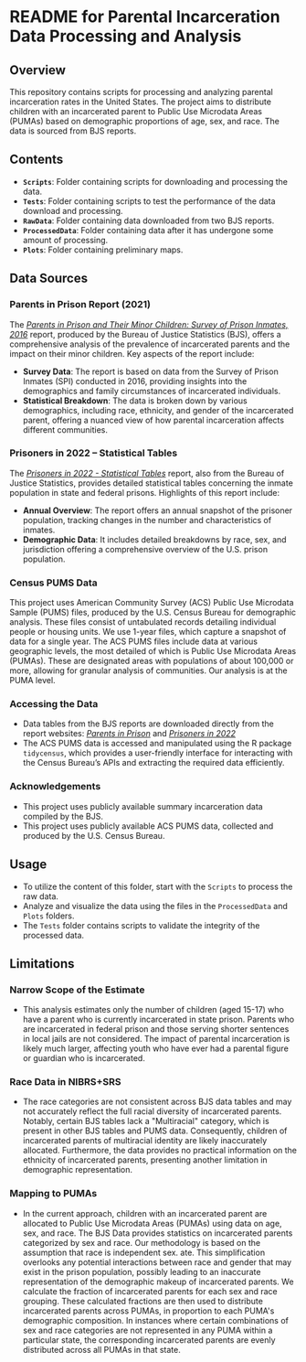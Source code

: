 # README for Parental Incarceration Data Processing and Analysis

## Overview

This repository contains scripts for processing and analyzing parental incarceration rates in the United States. The project aims to distribute children with an incarcerated parent to Public Use Microdata Areas (PUMAs) based on demographic proportions of age, sex, and race. The data is sourced from BJS reports. 

## Contents

- **`Scripts`**: Folder containing scripts for downloading and processing the data. 
- **`Tests`**: Folder containing scripts to test the performance of the data download and processing.
- **`RawData`**: Folder containing data downloaded from two BJS reports.
- **`ProcessedData`**: Folder containing data after it has undergone some amount of processing. 
- **`Plots`**: Folder containing preliminary maps.

## Data Sources

### Parents in Prison Report (2021)
The [*Parents in Prison and Their Minor Children: Survey of Prison Inmates, 2016*](https://bjs.ojp.gov/library/publications/parents-prison-and-their-minor-children-survey-prison-inmates-2016) report, produced by the Bureau of Justice Statistics (BJS), offers a comprehensive analysis of the prevalence of incarcerated parents and the impact on their minor children. Key aspects of the report include:
- **Survey Data**: The report is based on data from the Survey of Prison Inmates (SPI) conducted in 2016, providing insights into the demographics and family circumstances of incarcerated individuals.
- **Statistical Breakdown**: The data is broken down by various demographics, including race, ethnicity, and gender of the incarcerated parent, offering a nuanced view of how parental incarceration affects different communities.

### Prisoners in 2022 – Statistical Tables
The  [*Prisoners in 2022 - Statistical Tables*](https://bjs.ojp.gov/library/publications/prisoners-2022-statistical-tables) report, also from the Bureau of Justice Statistics, provides detailed statistical tables concerning the inmate population in state and federal prisons. Highlights of this report include:
- **Annual Overview**: The report offers an annual snapshot of the prisoner population, tracking changes in the number and characteristics of inmates.
- **Demographic Data**: It includes detailed breakdowns by race, sex, and jurisdiction offering a comprehensive overview of the U.S. prison population.

### Census PUMS Data
This project uses American Community Survey (ACS) Public Use Microdata Sample (PUMS) files, produced by the U.S. Census Bureau for demographic analysis. These files consist of untabulated records detailing individual people or housing units. We use 1-year files, which capture a snapshot of data for a single year. The ACS PUMS files include data at various geographic levels, the most detailed of which is Public Use Microdata Areas (PUMAs). These are designated areas with populations of about 100,000 or more, allowing for granular analysis of communities. Our analysis is at the PUMA level. 

### Accessing the Data

- Data tables from the BJS reports are downloaded directly from the report websites: [*Parents in Prison*](https://bjs.ojp.gov/library/publications/parents-prison-and-their-minor-children-survey-prison-inmates-2016) and  [*Prisoners in 2022*](https://bjs.ojp.gov/library/publications/prisoners-2022-statistical-tables) 
- The ACS PUMS data is accessed and manipulated using the R package `tidycensus`, which provides a user-friendly interface for interacting with the Census Bureau’s APIs and extracting the required data efficiently.

### Acknowledgements

- This project uses publicly available summary incarceration data compiled by the BJS. 
- This project uses publicly available ACS PUMS data, collected and produced by the U.S. Census Bureau.

## Usage

- To utilize the content of this folder, start with the `Scripts` to process the raw data. 
- Analyze and visualize the data using the files in the `ProcessedData` and `Plots` folders.
- The `Tests` folder contains scripts to validate the integrity of the processed data.

## Limitations

### Narrow Scope of the Estimate
- This analysis estimates only the number of children (aged 15-17) who have a parent who is currently incarcerated in state prison. Parents who are incarcerated in federal prison and those serving shorter sentences in local jails are not considered. The impact of parental incarceration is likely much larger, affecting youth who have ever had a parental figure or guardian who is incarcerated. 

### Race Data in NIBRS+SRS

- The race categories are not consistent across BJS data tables and may not accurately reflect the full racial diversity of incarcerated parents. Notably, certain BJS tables lack a "Multiracial" category, which is present in other BJS tables and PUMS data. Consequently, children of incarcerated parents of multiracial identity are likely inaccurately allocated. Furthermore, the data provides no practical information on the ethnicity of incarcerated parents, presenting another limitation in demographic representation.

### Mapping to PUMAs

- In the current approach, children with an incarcerated parent are allocated to Public Use Microdata Areas (PUMAs) using data on age, sex, and race. The BJS Data provides statistics on incarcerated parents categorized by sex and race. Our methodology is based on the assumption that race is independent sex. ate. This simplification overlooks any potential interactions between race and gender that may exist in the prison population, possibly leading to an inaccurate representation of the demographic makeup of incarcerated parents. We calculate the fraction of incarcerated parents for each sex and race grouping. These calculated fractions are then used to distribute incarcerated parents across PUMAs, in proportion to each PUMA's demographic composition. In instances where certain combinations of sex and race categories are not represented in any PUMA within a particular state, the corresponding incarcerated parents are evenly distributed across all PUMAs in that state. 
